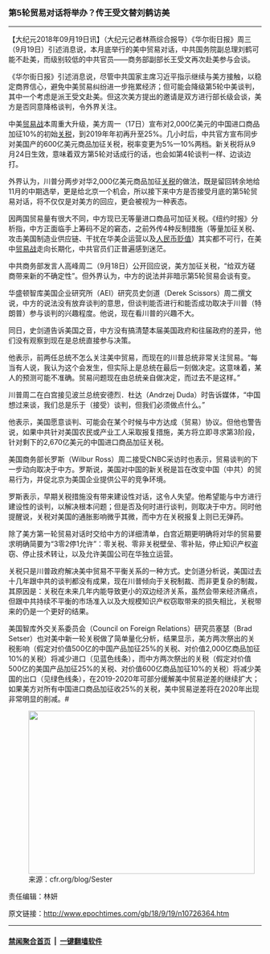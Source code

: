 ### 第5轮贸易对话将举办？传王受文替刘鹤访美
------------------------

<p>【大纪元2018年09月19日讯】（大纪元记者林燕综合报导）《华尔街日报》周三（9月19日）引述消息说，本月底举行的美中贸易对话，中共国务院副总理刘鹤可能不赴美，而级别较低的中共官员——商务部副部长王受文再次赴美参与会谈。</p>
<p>《华尔街日报》引述消息说，尽管中共国家主席习近平指示继续与美方接触，以稳定商界信心，避免中美贸易纠纷进一步拖累经济；但可能会降级第5轮中美谈判，其中一个考虑是派王受文赴美。但这次美方提出的邀请是双方进行部长级会谈，美方是否同意降格谈判，令外界关注。</p>
<p>中美<a href="http://www.epochtimes.com/gb/tag/%E8%B4%B8%E6%98%93%E6%88%98.html">贸易战</a>本周重大升级，美方周一（17日）宣布对2,000亿美元的中国进口商品加征10%的初始<a href="http://www.epochtimes.com/gb/tag/%E5%85%B3%E7%A8%8E.html">关税</a>，到2019年年初再升至25%。几小时后，中共官方宣布同步对美国产的600亿美元商品加征关税，税率变更为5%—10%两档。新关税将从9月24日生效，意味着双方第5轮对话成行的话，也会如第4轮谈判一样、边谈边打。</p>
<p>外界认为，川普分两步对华2,000亿美元商品加征<a href="http://www.epochtimes.com/gb/tag/%E5%85%B3%E7%A8%8E.html">关税</a>的做法，既是留回转余地给11月的中期选举，更是给北京一个机会，所以接下来中方是否接受月底的第5轮贸易对话，将不仅仅是对美方的回应，更会被视为一种表态。</p>
<p>因两国贸易量有很大不同，中方现已无等量进口商品可加征关税。《纽约时报》分析指，中方正面临手上筹码不足的窘态，之前外传4种反制措施（等量加征关税、攻击美国制造业供应链、干扰在华美企运营以及<a href="http://www.epochtimes.com/gb/tag/%E4%BA%BA%E6%B0%91%E5%B8%81%E8%B4%AC%E5%80%BC.html">人民币贬值</a>）其实都不可行，在美中<a href="http://www.epochtimes.com/gb/tag/%E8%B4%B8%E6%98%93%E6%88%98.html">贸易战</a>走向长期化，中共官员们正普遍感到迷茫。</p>
<p>中共商务部发言人高峰周二（9月18日）公开回应说，美方加征关税，“给双方磋商带来新的不确定性”。但外界认为，中方的说法并非暗示第5轮贸易会谈有变。</p>
<p>华盛顿智库美国企业研究所（AEI）研究员史剑道（Derek Scissors）周二撰文说，中方的说法没有放弃谈判的意思，但谈判能否进行和能否成功取决于川普（特朗普）参与谈判的兴趣程度。他说，现在看川普的兴趣不大。</p>
<p>同日，史剑道告诉美国之音，中方没有搞清楚本届美国政府和往届政府的差异，他们没有观察到现在是总统直接参与决策。</p>
<p>他表示，前两任总统不怎么关注美中贸易，而现在的川普总统非常关注贸易。“每当有人说，我认为这个会发生，但实际上是总统在最后一刻做决定。这意味着，某人的预测可能不准确。贸易问题现在由总统亲自做决定，而过去不是这样。”</p>
<p>川普周二在白宫接见波兰总统安德烈．杜达（Andrzej Duda）时告诉媒体，“中国想过来谈，我们总是乐于（接受）谈判，但我们必须做点什么。”</p>
<p>他表示，美国愿意谈判、可能会在某个时候与中方达成（贸易）协议。但他也警告说，如果中共针对美国农民或产业工人采取报复措施，美方将立即寻求第3阶段，针对剩下的2,670亿美元的中国进口商品加征关税。</p>
<p>美国商务部长罗斯（Wilbur Ross）周二接受CNBC采访时也表示，贸易谈判的下一步动向取决于中方。罗斯说，美国对中国的新关税是旨在改变中国（中共）的贸易行为，并促北京为美国企业提供公平的竞争环境。</p>
<p>罗斯表示，早期关税措施没有带来建设性对话，这令人失望。他希望能与中方进行建设性的谈判，以解决根本问题；但是否及何时进行谈判，则取决于中方。同时他提醒说，关税对美国的通胀影响微乎其微，而中方在关税报复上则已无弹药。</p>
<p>除了美方第一轮贸易对话时交给中方的详细清单，白宫近期更明确将对华的贸易要求明确简要为“3零2停1允许”：零关税、零非关税壁垒、零补贴，停止知识产权盗窃、停止技术转让，以及允许美国公司在华独立运营。</p>
<p>关税只是川普政府解决美中贸易不平衡关系的一种方式。史剑道分析说，美国过去十几年跟中共的谈判都没有成果，现在川普倾向于关税制裁、而非更复杂的制裁，其原因是：关税在未来几年内能导致更小的双边经济关系，虽然会带来经济痛点，但跟中共持续不平衡的市场准入以及大规模知识产权窃取带来的损失相比，关税带来的仍是一个更好的结果。</p>
<p>美国智库外交关系委员会（Council on Foreign Relations）研究员塞瑟（Brad Setser）也对美中新一轮关税做了简单量化分析，结果显示，美方两次祭出的关税影响（假定对价值500亿的中国产品加征25%的关税、对价值2,000亿商品加征10%的关税）将减少进口（见蓝色线条），而中方两次祭出的关税（假定对价值500亿的美国产品加征25%的关税、对价值600亿商品加征10%的关税）将减少美国的出口（见绿色线条），在2019-2020年可部分缓解美中贸易逆差的继续扩大；如果美方对所有中国进口商品加征收25%的关税，美中贸易逆差将在2020年出现非常明显的削减。#</p>
<figure id="attachment_10726608" style="width: 450px" class="wp-caption aligncenter"><a href="http://i.epochtimes.com/assets/uploads/2018/09/DnaZunBVAAEhn1q.png"><img class="size-medium wp-image-10726608" src="http://i.epochtimes.com/assets/uploads/2018/09/DnaZunBVAAEhn1q-450x324.png" alt="" width="450" height="324" /></a><figcaption class="wp-caption-text">来源：cfr.org/blog/Sester</figcaption></figure>
<p>责任编辑：林妍</p>

原文链接：http://www.epochtimes.com/gb/18/9/19/n10726364.htm


------------------------
#### [禁闻聚合首页](https://github.com/gfw-breaker/banned-news/blob/master/README.md) &nbsp;|&nbsp;  [一键翻墙软件](https://github.com/gfw-breaker/nogfw/blob/master/README.md)
